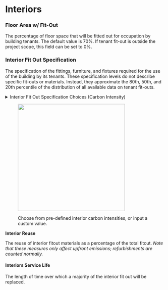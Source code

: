 # Interiors

### Floor Area w/ Fit-Out

The percentage of floor space that will be fitted out for occupation by building tenants. The default value is 70%. If tenant fit-out is outside the project scope, this field can be set to 0%.

### Interior Fit Out Specification

The specification of the fittings, furniture, and fixtures required for the use of the building by its tenants. These specification levels do not describe specific fit-outs or materials. Instead, they approximate the 80th, 50th, and 20th percentile of the distribution of all available data on tenant fit-outs.&#x20;

<details>

<summary>Interior Fit Out Specification Choices (Carbon Intensity)</summary>

* **Low Carbon (20th percentile).** 20th percentile of GWP for interior fitouts.&#x20;

- **Average (50th percentile).** 50th percentile of GWP for interior fitouts.&#x20;

* **High Carbon (80th percentile).** 80th percentile of GWP for interior fitouts.&#x20;

- **Custom**. Enter a custom carbon intensity.

</details>

<div align="left"><figure><img src="../../../.gitbook/assets/image (31).png" alt="" width="339"><figcaption><p>Choose from pre-defined interior carbon intensities, or input a custom value.</p></figcaption></figure></div>

**Interior Reuse**

The reuse of interior fitout materials as a percentage of the total fitout. _Note that these measures only affect upfront emissions; refurbishments are counted normally._&#x20;

#### Interiors Service Life

The length of time over which a majority of the interior fit out will be replaced.
